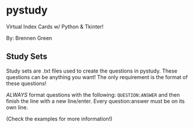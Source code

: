 # pystudy
Virtual Index Cards w/ Python & Tkinter!

By: Brennen Green

## Study Sets
Study sets are .txt files used to create the questions in pystudy. These questions can be anything you want!
The only requirement is the format of these questions!

*ALWAYS* format questions with the following:
`QUESTION:ANSWER` and then finish the line with a new line/enter. Every question:answer must be on its own line.

(Check the examples for more information!)
